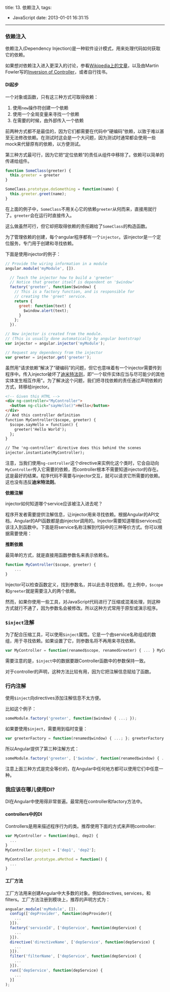 title: 13. 依赖注入
tags:
  - JavaScript
date: 2013-01-01 16:31:15
---

### 依赖注入

依赖注入(Dependency Injection)是一种软件设计模式，用来处理代码如何获取它的依赖。

如果想对依赖注入进入更深入的讨论，参看[Wikipedia上的文章](http://en.wikipedia.org/wiki/Dependency_injection)，以及由Martin Fowler写的[Inversion of Controller](http://martinfowler.com/articles/injection.html)，或者自行找书。

#### DI起步

一个对象或函数，只有这三种方式可取得依赖：

1. 使用`new`操作符创建一个依赖
2. 使用一个全局变量来寻找一个依赖
3. 在需要的时候，由外部传入一个依赖

前两种方式都不是最佳的，因为它们都需要在代码中“硬编码”依赖，以致于难以甚至无法修改依赖。在测试时这会是一个大问题，因为测试时通常都会使用一些mock来代替原有的依赖，以方便测试。

第三种方式最可行，因为它把“定位依赖”的责任从组件中移除了。依赖可以简单的传递给组件。

```js
function SomeClass(greeter) {
  this.greeter = greeter
}

SomeClass.prototype.doSomething = function(name) {
  this.greeter.greet(name);
}
```

在上面的例子中，`SomeClass`不用关心它的依赖`greeter`从何而来，直接用就行了。`greeter`会在运行时直接传入。

这么做虽然可行，但它却把取得依赖的责任踢给了`SomeClass`的构造函数。

为了管理依赖的创建，每个angular程序都有一个`injector`。该injector是一个定位服务，专门用于创建和寻找依赖。

下面是使用injector的例子：

```js
// Provide the wiring information in a module
angular.module('myModule', []).

  // Teach the injector how to build a 'greeter'
  // Notice that greeter itself is dependent on '$window'
  factory('greeter', function($window) {
    // This is a factory function, and is responsible for 
    // creating the 'greet' service.
    return {
      greet: function(text) {
        $window.alert(text);
      }
    };
  }).

// New injector is created from the module. 
// (This is usually done automatically by angular bootstrap)
var injector = angular.injector('myModule');

// Request any dependency from the injector
var greeter = injector.get('greeter');
```

虽然用“请求依赖”解决了“硬编码”的问题，但它也意味着有一个injector需要传到程序中。传入injector破坏了[迪米特法则](http://en.wikipedia.org/wiki/Law_of_Demeter)，即“一个软件实体应当与尽可能少的其他实体发生相互作用"。为了解决这个问题，我们把寻找依赖的责任通过声明依赖的方式，转移给injector。

```html
<!-- Given this HTML -->
<div ng-controller="MyController">
  <button ng-click="sayHello()">Hello</button>
</div>
// And this controller definition
function MyController($scope, greeter) {
  $scope.sayHello = function() {
    greeter('Hello World');
  };
}

// The 'ng-controller' directive does this behind the scenes
injector.instantiate(MyController);
```

注意，当我们使用`ng-controller`这个directive来实例化这个类时，它会自动向`MyController`传入它需要的依赖，而controller根本不需要知道injector的存在。这是最好的结果。程序代码不需要与injector交互，就可以请求它所需要的依赖。这也没有违反**迪米特法则**。

**依赖注解**

injector如何知道哪个service应该被注入进去呢？

程序开发者需要提供注解信息，让injector用来寻找依赖。根据Angular的API文档，Angular的API函数都是由injector调用的。Injector需要知道哪些services应该注入到函数中。下面是将service名称注解到代码中的三种等价方式。你可以根据需要使用：

**推断依赖**

最简单的方式，就是直接用函数参数名来表示依赖名。

```js
function MyController($scope, greeter) {
    ...
}
```

Injector可以检查函数定义，找到参数名，并以此去寻找依赖。在上例中，`$scope`和`greeter`就是需要注入的两个依赖。

然而，如果你使用一些工具，对JavaScript代码进行了压缩或混淆处理，则这种方式就行不通了，因为参数名会被修改。所以这种方式常用于原型或演示程序。

### `$inject`注解

为了配合压缩工具，可以使用`$inject`属性。它是一个由service名称组成的数组，用于寻找依赖。如果设置了它，则参数名将不再用来寻找依赖。

```js
var MyController = function(renamed$scope, renamedGreeter) { ... } MyController.$inject = ['$scope', 'greeter']; ```
```

需要注意的是，`$inject`中的数据要跟Controller函数中的参数保持一致。

对于controller的声明，这种方法比较有用，因为它把注解信息赋给了函数。

### 行内注解

使用`$inject`向directives添加注解信息不太方便。

比如这个例子：

```js
someModule.factory('greeter', function($window) { ...; }); 
```

如果要使用`$inject`，需要用到临时变量：

```js
var greeterFactory = function(renamed$window) { ...; }; greeterFactory.$inject = ['$window']; someModule.factory('greeter', greeterFactory); 
```

所以Angular提供了第三种注解方式：

```js
someModule.factory('greeter', ['$window', function(renamed$window) { ...; }]);
```

注意上面三种方式是完全等价的，在Angular中任何地方都可以使用它们中任意一种。

### 我应该在哪儿使用DI?

DI在Angular中使用得非常普遍。最常用在controller和factory方法中。

#### controllers中的DI

Controllers是用来描述程序行为的类。推荐使用下面的方式来声明controller:

```js
var MyController = function(dep1, dep2) {
  ...
}
MyController.$inject = ['dep1', 'dep2'];

MyController.prototype.aMethod = function() {
  ...
}
```

#### 工厂方法

工厂方法用来创建Angular中大多数的对象。例如directives, services，和filters。工厂方法注册到模块上，推荐的声明方式为：

```js
angualar.module('myModule', []).
  config(['depProvider', function(depProvider){
    ...
  }]).
  factory('serviceId', ['depService', function(depService) {
    ...
  }]).
  directive('directiveName', ['depService', function(depService) {
    ...
  }]).
  filter('filterName', ['depService', function(depService) {
    ...
  }]).
  run(['depService', function(depService) {
    ...
  }]
);
```